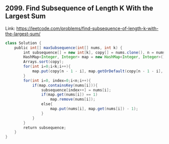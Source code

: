 ## 2099. Find Subsequence of Length K With the Largest Sum
Link: https://leetcode.com/problems/find-subsequence-of-length-k-with-the-largest-sum/

```java
class Solution {
    public int[] maxSubsequence(int[] nums, int k) {
        int subsequence[] = new int[k], copy[] = nums.clone(), n = nums.length;
        HashMap<Integer, Integer> map = new HashMap<Integer, Integer>();
        Arrays.sort(copy);
        for(int i=0;i<k;i++){
            map.put(copy[n - 1 - i], map.getOrDefault(copy[n - 1 - i], 0) + 1);
        }
        for(int i=0, index=0;i<n;i++){
            if(map.containsKey(nums[i])){
                subsequence[index++] = nums[i];
                if(map.get(nums[i]) == 1)
                    map.remove(nums[i]);
                else{
                    map.put(nums[i], map.get(nums[i]) - 1);
                }
            }
        }
        return subsequence;
    }
}
```
